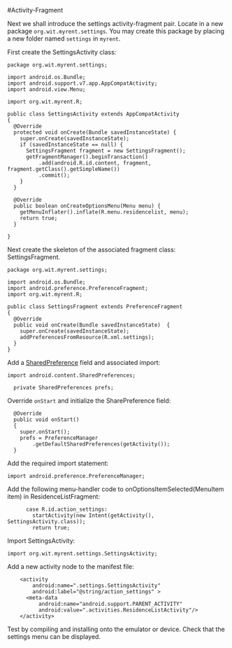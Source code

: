 #Activity-Fragment

Next we shall introduce the settings activity-fragment pair. Locate in a new package `org.wit.myrent.settings`. You may create this package by placing a new folder named `settings` in `myrent`.

First create the SettingsActivity class:

```
package org.wit.myrent.settings;

import android.os.Bundle;
import android.support.v7.app.AppCompatActivity;
import android.view.Menu;

import org.wit.myrent.R;

public class SettingsActivity extends AppCompatActivity
{
  @Override
  protected void onCreate(Bundle savedInstanceState) {
    super.onCreate(savedInstanceState);
    if (savedInstanceState == null) {
      SettingsFragment fragment = new SettingsFragment();
      getFragmentManager().beginTransaction()
          .add(android.R.id.content, fragment, fragment.getClass().getSimpleName())
          .commit();
    }
  }

  @Override
  public boolean onCreateOptionsMenu(Menu menu) {
    getMenuInflater().inflate(R.menu.residencelist, menu);
    return true;
  }

}
```

Next create the skeleton of the associated fragment class: SettingsFragment.
```
package org.wit.myrent.settings;

import android.os.Bundle;
import android.preference.PreferenceFragment;
import org.wit.myrent.R;

public class SettingsFragment extends PreferenceFragment
{
  @Override
  public void onCreate(Bundle savedInstanceState)  {
    super.onCreate(savedInstanceState);
    addPreferencesFromResource(R.xml.settings);
  }
}

```

Add a [SharedPreference](https://developer.android.com/reference/android/content/SharedPreferences.html) field and associated import:

```
import android.content.SharedPreferences;
```

```
  private SharedPreferences prefs;

```

Override `onStart` and initialize the SharePreference field:

```
  @Override
  public void onStart()
  {
    super.onStart();
    prefs = PreferenceManager
        .getDefaultSharedPreferences(getActivity());
  }
```
Add the required import statement:
```
import android.preference.PreferenceManager;

```

Add the following menu-handler code to onOptionsItemSelected(MenuItem item) in ResidenceListFragment:

```
      case R.id.action_settings:
        startActivity(new Intent(getActivity(), SettingsActivity.class));
        return true;
```
Import SettingsActivity:

```
import org.wit.myrent.settings.SettingsActivity;

```

Add a new activity node to the manifest file:

```
    <activity
        android:name=".settings.SettingsActivity"
        android:label="@string/action_settings" >
      <meta-data
          android:name="android.support.PARENT_ACTIVITY"
          android:value=".activities.ResidenceListActivity"/>
    </activity>
```

Test by compiling and installing onto the emulator or device. Check that the settings menu can be displayed.
